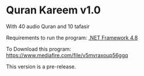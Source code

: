 # Quran Kareem v1.0
With 40 audio Quran and 10 tafasir

Requirements to run the program: [.NET Framework 4.8](https://go.microsoft.com/fwlink/?linkid=2088631)

To Download this program:
https://www.mediafire.com/file/v5mvraxoup56ggq

This version is a pre-release.
